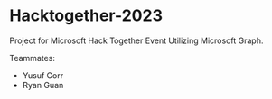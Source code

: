 # Hacktogether-2023
Project for Microsoft Hack Together Event Utilizing Microsoft Graph.

Teammates:
- Yusuf Corr
- Ryan Guan



